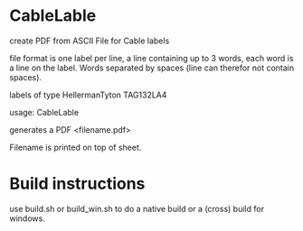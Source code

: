 # CableLable
create PDF from ASCII File for Cable labels

file format is one label per line, a line containing up to 3 words,
each word is a line on the label.
Words separated by spaces (line can therefor not contain spaces).

labels of type HellermanTyton TAG132LA4

usage: CableLable <filename>

generates a PDF <filename.pdf>

Filename is printed on top of sheet.

# Build instructions

use build.sh or build_win.sh
to do a native build or a (cross) build for windows.

